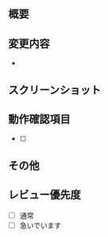 ## 概要
<!-- 変更の目的や関連するIssueについて -->

## 変更内容
<!-- 具体的な変更内容を箇条書きで -->
- 

## スクリーンショット
<!-- UIの変更を含む場合は、変更前後の画像を添付 -->

## 動作確認項目
<!-- テストした内容や確認項目を記載 -->
- [ ] 

## その他
<!-- レビュワーへの注意点や補足事項など -->

## レビュー優先度
<!-- どちらかを残してください -->
- [ ] 通常
- [ ] 急いでいます 